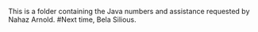 This is a folder containing the Java numbers and assistance requested by Nahaz Arnold.
#Next time, Bela Silious.